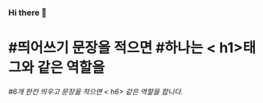 ### Hi there 👋

# #띄어쓰기 문장을 적으면 #하나는 < h1>태그와 같은 역할을
###### #6개 한칸 띄우고 문장을 적으면 < h6> 같은 역할을 합니다.

<!--
**jjjjjjji-hun/jjjjjjji-hun** is a ✨ _special_ ✨ repository because its `README.md` (this file) appears on your GitHub profile.

Here are some ideas to get you started:

- 🔭 I’m currently working on ...
- 🌱 I’m currently learning ...
- 👯 I’m looking to collaborate on ...
- 🤔 I’m looking for help with ...
- 💬 Ask me about ...
- 📫 How to reach me: ...
- 😄 Pronouns: ...
- ⚡ Fun fact: ...
-->
